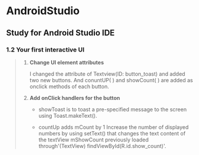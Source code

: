 # AndroidStudio

## Study for Android Studio IDE

### 1.2 Your first interactive UI

> 1. **Change UI element attributes**
>
>     I changed the attribute of Textview(ID: button_toast) and added two new buttons. And conuntUP( ) and showCount( ) are added as onclick methods of each button.
>
> 2. **Add onClick handlers for the button**
>
>    * showToast is to toast a pre-specified message to the screen using Toast.makeText().
>
>    * countUp adds mCount by 1
>      Increase the number of displayed numbers by using setText() that changes the text content of the textView mShowCount previously loaded through'(TextView) findViewById(R.id.show_count)'.